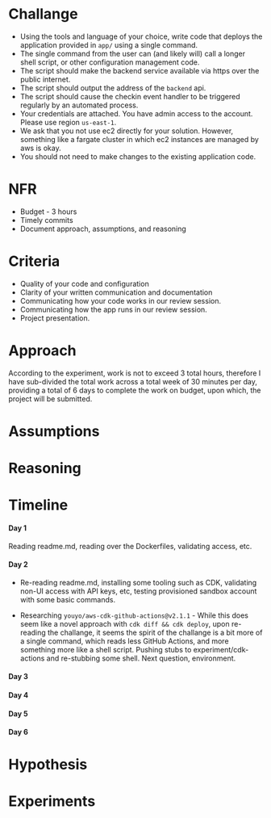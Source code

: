 <!-- eval.md -->

# Challange

* Using the tools and language of your choice, write code that deploys the application provided in `app/` using a single command.
* The single command from the user can (and likely will) call a longer shell script, or other configuration management code.
* The script should make the backend service available via https over the public internet.
* The script should output the address of the `backend` api.
* The script should cause the checkin event handler to be triggered regularly by an automated process.
* Your credentials are attached. You have admin access to the account. Please use region `us-east-1`.
* We ask that you not use ec2 directly for your solution. However, something like a fargate cluster in which ec2 instances are managed by aws is okay.
* You should not need to make changes to the existing application code. 

# NFR

  * Budget - 3 hours
  * Timely commits
  * Document approach, assumptions, and reasoning

# Criteria

  * Quality of your code and configuration
  * Clarity of your written communication and documentation
  * Communicating how your code works in our review session.
  * Communicating how the app runs in our review session.
  * Project presentation.

# Approach

According to the experiment, work is not to exceed 3 total hours, therefore I have sub-divided the total work across a total week of 30 minutes per day, providing a total of 6 days to complete the work on budget, upon which, the project will be submitted.

# Assumptions

# Reasoning

# Timeline

#### Day 1

Reading readme.md, reading over the Dockerfiles, validating access, etc.

#### Day 2

  * Re-reading readme.md, installing some tooling such as CDK, validating non-UI access with API keys, etc, testing provisioned sandbox account with some basic commands.

* Researching `youyo/aws-cdk-github-actions@v2.1.1` - While this does seem like a novel approach with `cdk diff && cdk deploy`, upon re-reading the challange, it seems the spirit of the challange is a bit more of a single command, which reads less GitHub Actions, and more something more like a shell script. Pushing stubs to experiment/cdk-actions and re-stubbing some shell. Next question, environment.

#### Day 3

#### Day 4

#### Day 5

#### Day 6

# Hypothesis

# Experiments
